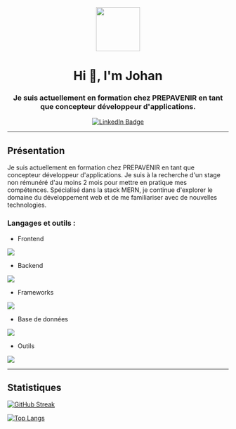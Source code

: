 <div id="header" align="center">
  <img src="https://media.giphy.com/media/M9gbBd9nbDrOTu1Mqx/giphy.gif" width="100"/>
<h1 align="center">Hi 👋, I'm Johan</h1>
<h3 align="center">Je suis actuellement en formation chez PREPAVENIR en tant que concepteur développeur d'applications.</h3>
<div id="badges">
  <a href="https://www.linkedin.com/in/johan-yindou/">
    <img src="https://img.shields.io/badge/LinkedIn-blue?style=for-the-badge&logo=linkedin&logoColor=white" alt="LinkedIn Badge"/>
  </a>
</div>
</div>

---

## Présentation

Je suis actuellement en formation chez PREPAVENIR en tant que concepteur développeur d'applications. Je suis à la recherche d'un stage non rémunéré d'au moins 2 mois pour mettre en pratique mes compétences. Spécialisé dans la stack MERN, je continue d'explorer le domaine du développement web et de me familiariser avec de nouvelles technologies.


<h3 align="left">Langages et outils :</h3>

- Frontend

<p align="left">
  <a href="https://skillicons.dev">
    <img src="https://skillicons.dev/icons?i=html,css,js" />
  </a>
</p>

- Backend

<p align="left">
  <a href="https://skillicons.dev">
    <img src="https://skillicons.dev/icons?i=php,nodejs,express" />
  </a>
</p>

- Frameworks

<p align="left">
  <a href="https://skillicons.dev">
    <img src="https://skillicons.dev/icons?i=symfony,react,laravel,nextjs," />
  </a>
</p>

- Base de données

<p align="left">
  <a href="https://skillicons.dev">
    <img src="https://skillicons.dev/icons?i=mongodb,mysql,postgresql,sqlite" />
  </a>
</p>

- Outils

<p align="left">
  <a href="https://skillicons.dev">
    <img src="https://skillicons.dev/icons?i=git,github,vscode,figma,docker" />
  </a>
</p>

---

## Statistiques

[![GitHub Streak](http://github-readme-streak-stats.herokuapp.com?user=JohanYindou&theme=dark&background=000000)](https://git.io/streak-stats)

[![Top Langs](https://github-readme-stats.vercel.app/api/top-langs/?username=JohanYindou&layout=compact&theme=vision-friendly-dark)](https://github.com/JohanYindou/github-readme-stats)

<!-- [![Top Langs](https://github-readme-stats.vercel.app/api?username=JohanYindou)](https://github.com/JohanYindou/github-readme-stats) -->